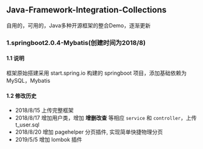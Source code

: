 ## Java-Framework-Integration-Collections
自用的，可用的，Java多种开源框架的整合Demo，逐渐更新

### 1.springboot2.0.4-Mybatis(创建时间为2018/8)
#### 1.1 说明
  框架原始搭建采用 start.spring.io 构建的 springboot 项目，添加基础依赖为 MySQL，Mybatis
#### 1.2 修改历史
+ 2018/8/15 上传完整框架
+ 2018/8/17 增加用户类，增加 **增删改查** 等相应 `service` 和 `controller`，上传 t_user.sql
+ 2018/8/20 增加 pagehelper 分页插件, 实现简单快捷物理分页
+ 2019/5/5 增加 lombok 插件
